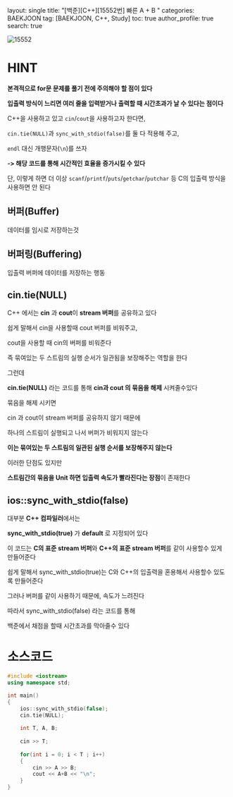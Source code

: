 layout: single
title: "[백준][C++][15552번] 빠른 A + B "
categories: BAEKJOON
tag: [BAEKJOON, C++, Study]
toc: true
author_profile: true
search: true

![15552](C:\Users\307대대\Desktop\15552.PNG)



# HINT

**본격적으로 for문 문제를 풀기 전에 주의해야 할 점이 있다**

**입출력 방식이 느리면 여러 줄을 입력받거나 출력할 때 시간초과가 날 수 있다는 점이다**

C++을 사용하고 있고 `cin`/`cout`을 사용하고자 한다면,

`cin.tie(NULL)`과 `sync_with_stdio(false)`를 둘 다 적용해 주고,

`endl` 대신 개행문자(`\n`)를 쓰자



**-> 해당 코드를 통해 시간적인 효율을 증가시킬 수 있다**



단, 이렇게 하면 더 이상 `scanf`/`printf`/`puts`/`getchar`/`putchar` 등 C의 입출력 방식을 사용하면 안 된다



## 버퍼(Buffer)

데이터를 임시로 저장하는것



## 버퍼링(Buffering)

입출력 버퍼에 데이터를 저장하는 행동



## cin.tie(NULL)

C++ 에서는 **cin** 과 **cout**이 **stream 버퍼**를 공유하고 있다

쉽게 말해서 cin을 사용할때 cout 버퍼를 비워주고,

cout을 사용할 때 cin의 버퍼를 비워준다

즉 묶여있는 두 스트림의 실행 순서가 일관됨을 보장해주는 역할을 한다



그런데

**cin.tie(NULL)** 라는 코드를 통해 **cin과 cout 의 묶음을 해제** 시켜줄수있다

묶음을 해제 시키면

cin 과 cout이 stream 버퍼를 공유하지 않기 때문에

하나의 스트림이 실행되고 나서 버퍼가 비워지지 않는다

**이는 묶여있는 두 스트림의 일관된 실행 순서를 보장해주지 않는다**

이러한 단점도 있지만

**스트림간의 묶음을 Unit 하면 입출력 속도가 빨라진다는 장점**이 존재한다



## ios::sync_with_stdio(false)

대부분 **C++ 컴파일러**에서는 

**sync_with_stdio(true)** 가 **default** 로 지정되어 있다



이 코드는 **C의 표준 stream 버퍼**와 **C++의 표준 stream 버퍼**를 같이 사용할수 있게 만들어준다

쉽게 말해서 sync_with_stdio(true)는 C와 C++의 입출력을 혼용해서 사용할수 있도록 만들어준다

그러나 버퍼를 같이 사용하기 때문에, 속도가 느려진다



따라서 sync_with_stdio(false) 라는 코드를 통해

백준에서 채점을 할때 시간초과를 막아줄수 있다



# 소스코드

```c++
#include <iostream>
using namespace std;

int main()
{
	ios::sync_with_stdio(false);
	cin.tie(NULL);
	
	int T, A, B;
	
	cin >> T;
	
	for(int i = 0; i < T ; i++)
	{
		cin >> A >> B;
		cout << A+B << "\n";
	}
}
```


